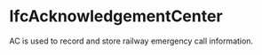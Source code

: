 IfcAcknowledgementCenter
========================
AC is used to record and store railway emergency call information.


